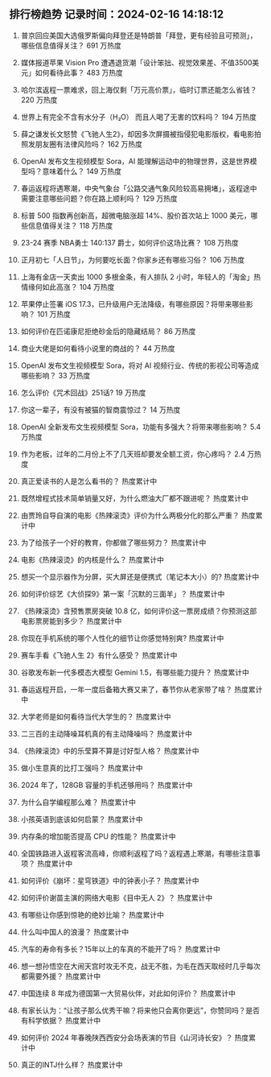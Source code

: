 
## 排行榜趋势 记录时间：2024-02-16 14:18:12
  
  1. 普京回应美国大选俄罗斯偏向拜登还是特朗普「拜登，更有经验且可预测」，哪些信息值得关注？ 691 万热度
    
  2. 媒体报道苹果 Vision Pro 遭遇退货潮「设计笨拙、视觉效果差、不值3500美元」如何看待此事？ 483 万热度
    
  3. 哈尔滨返程一票难求，回上海仅剩「万元高价票」，临时订票还能怎么省钱？ 220 万热度
    
  4. 世界上有完全不含有水分子（H₂O） 而且人喝了无害的饮料吗？ 194 万热度
    
  5. 薛之谦发长文怒赞《飞驰人生2》，却因多次屏摄被指侵犯电影版权，看电影拍照发朋友圈有法律风险吗？ 162 万热度
    
  6. OpenAI 发布文生视频模型 Sora，AI 能理解运动中的物理世界，这是世界模型吗？意味着什么？ 149 万热度
    
  7. 春运返程将遇寒潮，中央气象台「公路交通气象风险较高易拥堵」，返程途中需要注意哪些问题？你在路上顺利吗？ 129 万热度
    
  8. 标普 500 指数再创新高，超微电脑涨超 14%、股价首次站上 1000 美元，哪些信息值得关注？ 118 万热度
    
  9. 23-24 赛季 NBA勇士 140:137 爵士，如何评价这场比赛？ 108 万热度
    
  10. 正月初七「人日节」，为何要吃长面？你家乡还有哪些习俗？ 106 万热度
    
  11. 上海有金店一天卖出 1000 多根金条，有人排队 2 小时，年轻人的「淘金」热情缘何如此高涨？ 104 万热度
    
  12. 苹果停止签署 iOS 17.3，已升级用户无法降级，有哪些原因？将带来哪些影响？ 101 万热度
    
  13. 如何评价在匹诺康尼拒绝砂金后的隐藏结局？ 86 万热度
    
  14. 商业大佬是如何看待小说里的商战的？ 44 万热度
    
  15. OpenAI 发布文生视频模型 Sora，将对 AI 视频行业、传统的影视公司等造成哪些影响？ 33 万热度
    
  16. 怎么评价《咒术回战》251话? 19 万热度
    
  17. 你这一辈子，有没有被猫的智商震惊过？ 14 万热度
    
  18. OpenAI 全新发布文生视频模型 Sora，功能有多强大？将带来哪些影响？ 5.4 万热度
    
  19. 作为老板，过年的二月份上不了几天班却要发全额工资，你心疼吗？ 2.4 万热度
    
  20. 真正爱读书的人是怎么看书的？ 热度累计中
    
  21. 既然增程式技术简单销量又好，为什么燃油大厂都不跟进呢？ 热度累计中
    
  22. 由贾玲自导自演的电影《热辣滚烫》评价为什么两极分化的那么严重？ 热度累计中
    
  23. 为了给孩子一个好的教育，你都做了哪些努力？ 热度累计中
    
  24. 电影《热辣滚烫》的内核是什么？ 热度累计中
    
  25. 想买一个显示器作为分屏，买大屏还是便携式（笔记本大小）的? 热度累计中
    
  26. 如何评价综艺《大侦探9》第一案「沉默的三面羊」？ 热度累计中
    
  27. 《热辣滚烫》含预售票房突破 10.8 亿，如何评价这一票房成绩？你预测这部电影票房能到多少？ 热度累计中
    
  28. 你现在手机系统的哪个人性化的细节让你感觉特别爽? 热度累计中
    
  29. 赛车手看《飞驰人生 2》有什么感受？ 热度累计中
    
  30. 谷歌发布新一代多模态大模型 Gemini 1.5，有哪些能力提升？ 热度累计中
    
  31. 春运返程开启，一年一度后备箱大赛又来了，春节你从老家带了啥？ 热度累计中
    
  32. 大学老师是如何看待当代大学生的？ 热度累计中
    
  33. 二三百的主动降噪耳机真的有主动降噪吗？ 热度累计中
    
  34. 《热辣滚烫》中的乐莹算不算是讨好型人格？ 热度累计中
    
  35. 做小生意真的比打工强吗？ 热度累计中
    
  36. 2024 年了，128GB 容量的手机还够用吗？ 热度累计中
    
  37. 为什么自学编程那么难？ 热度累计中
    
  38. 小孩英语到底该如何启蒙？ 热度累计中
    
  39. 内存条的增加能否提高 CPU 的性能？ 热度累计中
    
  40. 全国铁路进入返程客流高峰，你顺利返程了吗？返程遇上寒潮，有哪些注意事项？ 热度累计中
    
  41. 如何评价《崩坏：星穹铁道》中的钟表小子？ 热度累计中
    
  42. 如何评价谢苗主演的网络大电影《目中无人 2》？ 热度累计中
    
  43. 有哪些让你感到惊艳的绝妙比喻？ 热度累计中
    
  44. 什么叫中国人的浪漫？ 热度累计中
    
  45. 汽车的寿命有多长？15年以上的车真的不能开了吗？ 热度累计中
    
  46. 想一想孙悟空在大闹天宫时攻无不克，战无不胜，为毛在西天取经时几乎每次都需要外援？ 热度累计中
    
  47. 中国连续 8 年成为德国第一大贸易伙伴，对此如何评价？ 热度累计中
    
  48. 有家长认为：“让孩子那么优秀干嘛？将来他只会离你更远”，你赞同吗？是否有科学依据？ 热度累计中
    
  49. 如何评价 2024 年春晚陕西西安分会场表演的节目《山河诗长安》？ 热度累计中
    
  50. 真正的INTJ什么样？ 热度累计中
    